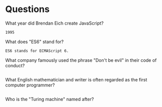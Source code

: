 # Questions

What year did Brendan Eich create JavaScript?

```
1995
```

What does "ES6" stand for?

```
ES6 stands for ECMAScript 6.
```

What company famously used the phrase "Don't be evil" in their code of conduct?

```
```

What English mathematician and writer is often regarded as the first computer programmer?

```

```

Who is the "Turing machine" named after?

```


```
